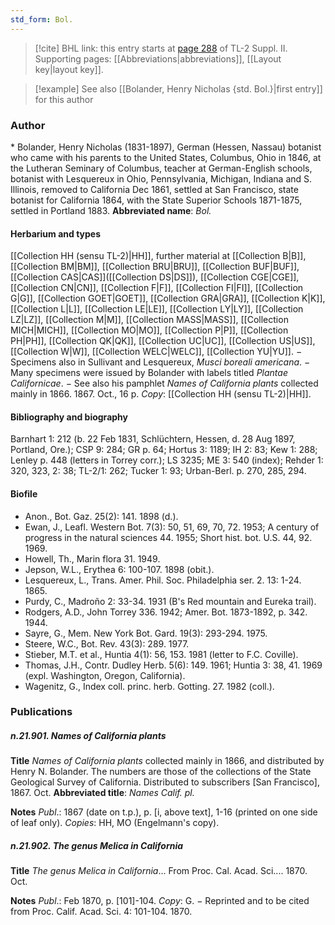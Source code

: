 ```yaml
---
std_form: Bol.
---
```


> [!cite] BHL link: this entry starts at [page 288](https://www.biodiversitylibrary.org/page/33265485) of TL-2 Suppl. II.
> Supporting pages: [[Abbreviations|abbreviations]], [[Layout key|layout key]].

> [!example] See also [[Bolander, Henry Nicholas {std. Bol.}|first entry]] for this author

### Author

\* Bolander, Henry Nicholas (1831-1897), German (Hessen, Nassau) botanist who came with his parents to the United States, Columbus, Ohio in 1846, at the Lutheran Seminary of Columbus, teacher at German-English schools, botanist with Lesquereux in Ohio, Pennsylvania, Michigan, Indiana and S. Illinois, removed to California Dec 1861, settled at San Francisco, state botanist for California 1864, with the State Superior Schools 1871-1875, settled in Portland 1883. 
**Abbreviated name**: *Bol.*

#### Herbarium and types

[[Collection HH (sensu TL-2)|HH]], further material at [[Collection B|B]], [[Collection BM|BM]], [[Collection BRU|BRU]], [[Collection BUF|BUF]], [[Collection CAS|CAS]]([[Collection DS|DS]]), [[Collection CGE|CGE]], [[Collection CN|CN]], [[Collection F|F]], [[Collection FI|FI]], [[Collection G|G]], [[Collection GOET|GOET]], [[Collection GRA|GRA]], [[Collection K|K]], [[Collection L|L]], [[Collection LE|LE]], [[Collection LY|LY]], [[Collection LZ|LZ]], [[Collection M|M]], [[Collection MASS|MASS]], [[Collection MICH|MICH]], [[Collection MO|MO]], [[Collection P|P]], [[Collection PH|PH]], [[Collection QK|QK]], [[Collection UC|UC]], [[Collection US|US]], [[Collection W|W]], [[Collection WELC|WELC]], [[Collection YU|YU]]. − Specimens also in Sullivant and Lesquereux, *Musci boreali americana*. − Many specimens were issued by Bolander with labels titled *Plantae Californicae*. − See also his pamphlet *Names of California plants* collected mainly in 1866. 1867. Oct., 16 p. *Copy*: [[Collection HH (sensu TL-2)|HH]].

#### Bibliography and biography

Barnhart 1: 212 (b. 22 Feb 1831, Schlüchtern, Hessen, d. 28 Aug 1897, Portland, Ore.); CSP 9: 284; GR p. 64; Hortus 3: 1189; IH 2: 83; Kew 1: 288; Lenley p. 448 (letters in Torrey corr.); LS 3235; ME 3: 540 (index); Rehder 1: 320, 323, 2: 38; TL-2/1: 262; Tucker 1: 93; Urban-Berl. p. 270, 285, 294.

#### Biofile

- Anon., Bot. Gaz. 25(2): 141. 1898 (d.).
- Ewan, J., Leafl. Western Bot. 7(3): 50, 51, 69, 70, 72. 1953; A century of progress in the natural sciences 44. 1955; Short hist. bot. U.S. 44, 92. 1969.
- Howell, Th., Marin flora 31. 1949.
- Jepson, W.L., Erythea 6: 100-107. 1898 (obit.).
- Lesquereux, L., Trans. Amer. Phil. Soc. Philadelphia ser. 2. 13: 1-24. 1865.
- Purdy, C., Madroño 2: 33-34. 1931 (B's Red mountain and Eureka trail).
- Rodgers, A.D., John Torrey 336. 1942; Amer. Bot. 1873-1892, p. 342. 1944.
- Sayre, G., Mem. New York Bot. Gard. 19(3): 293-294. 1975.
- Steere, W.C., Bot. Rev. 43(3): 289. 1977.
- Stieber, M.T. et al., Huntia 4(1): 56, 153. 1981 (letter to F.C. Coville).
- Thomas, J.H., Contr. Dudley Herb. 5(6): 149. 1961; Huntia 3: 38, 41. 1969 (expl. Washington, Oregon, California).
- Wagenitz, G., Index coll. princ. herb. Gotting. 27. 1982 (coll.).

### Publications

##### n.21.901. Names of California plants

**Title**
*Names of California plants* collected mainly in 1866, and distributed by Henry N. Bolander. The numbers are those of the collections of the State Geological Survey of California. Distributed to subscribers \[San Francisco\], 1867. Oct.
**Abbreviated title**: *Names Calif. pl.*

**Notes**
*Publ*.: 1867 (date on t.p.), p. \[i, above text\], 1-16 (printed on one side of leaf only). *Copies*: HH, MO (Engelmann's copy).

##### n.21.902. The genus Melica in California

**Title**
*The genus Melica in California*... From Proc. Cal. Acad. Sci.... 1870. Oct.

**Notes**
*Publ*.: Feb 1870, p. \[101\]-104. *Copy*: G. − Reprinted and to be cited from Proc. Calif. Acad. Sci. 4: 101-104. 1870.

